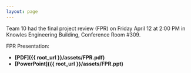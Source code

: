 ```yaml
---
layout: page
---
```

Team 10 had the final project review (FPR) on Friday April 12 at 2:00 PM in Knowles Engineering Building, Conference Room #309.

FPR Presentation:

* **[PDF]({{ root_url }}/assets/FPR.pdf)**
* **[PowerPoint]({{ root_url }}/assets/FPR.ppt)**
